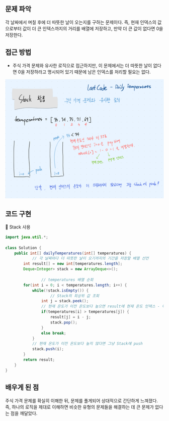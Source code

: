 ## 문제 파악

각 날짜에서 며칠 후에 더 따뜻한 날이 오는지를 구하는 문제이다. 즉, 현재 인덱스의 값으로부터 값이 더 큰 인덱스까지의 거리를 배열에 저장하고, 만약 더 큰 값이 없다면 0을 저장한다.

## 접근 방법

- 주식 가격 문제와 유사한 로직으로 접근하지만, 이 문제에서는 더 따뜻한 날이 없다면 0을 저장하라고 명시되어 있기 때문에 남은 인덱스를 처리할 필요는 없다.



![image.png](../img/img5.png)

## 코드 구현

💟 Stack 사용

```java
import java.util.*;

class Solution {
    public int[] dailyTemperatures(int[] temperatures) {
		    // 각 날짜마다 더 따뜻한 날이 오기까지의 기간을 저장할 배열 선언
        int result[] = new int[temperatures.length];
        Deque<Integer> stack = new ArrayDeque<>();
				
				// temperatures 배열 순회
        for(int i = 0; i < temperatures.length; i++) {
            while(!stack.isEmpty()) {
		            // Stack의 최상위 값 조회
                int j = stack.peek();
                // 현재 온도가 이전 온도보다 높으면 result에 현재 온도 인덱스 - 이전 온도 인덱스 값 저장
                if(temperatures[i] > temperatures[j]) {
                    result[j] = i - j;
                    stack.pop();
                }
                else break;
            }
            // 현재 온도가 이전 온도보다 높지 않다면 그냥 Stack에 push
            stack.push(i); 
        }
        return result;
    }
}
```

## 배우게 된 점

주식 가격 문제를 확실히 이해한 뒤, 문제를 풀게되어 상대적으로 간단하게 느껴졌다. 즉, 하나의 로직을 제대로 이해하면 비슷한 유형의 문제들을 해결하는 데 큰 문제가 없다는 점을 깨달았다.